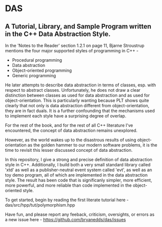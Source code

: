 DAS
===

A Tutorial, Library, and Sample Program written in the C++ Data Abstraction Style.
--------------------------------------------------------------------------

In the 'Notes to the Reader' section 1.2.1 on page 11, Bjarne Stroustrup mentions the four major supported styles of programming in C++ -

- Procedural programming
- Data abstraction
- Object-oriented programming
- Generic programming

He later attempts to describe data abstraction in terms of classes, esp. with respect to abstract classes. Unfortunately, he does not draw a clear distinction between classes as used for data abstraction and as used for object-orientation. This is particularly wanting because PLT shows quite clearly that not only is data abstraction different from object-orientation, they are in fact duals. It is a further confounding that the mechanisms used to implement each style have a surprising degree of overlap.

For the rest of the book, and for the rest of all C++ literature I've encountered, the concept of data abstraction remains unexplored.

However, as the world wakes up to the disastrous results of using object-orientation as the golden hammer to our modern software problems, it is the time to revisit this lesser discussed concept of data abstraction.

In this repository, I give a strong and precise definition of data abstraction style in C++. Additionally, I build both a very small standard library called 'xtd' as well as a publisher-neutral event system called 'evt', as well as an toy demo program, all of which are implemented in the data abstraction style. The result has been code that is significanly simpler, more efficient, more powerful, and more reliable than code implemented in the object-oriented style.

To get started, begin by reading the first literate tutorial here - das/src/hpp/tut/polymorphism.hpp

Have fun, and please report any feeback, criticism, oversights, or errors as a new issue here - https://github.com/bryanedds/das/issues
